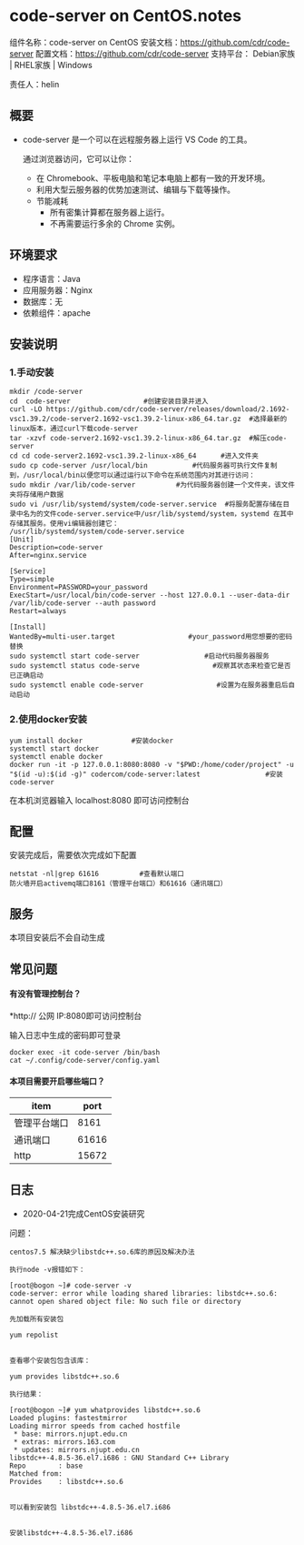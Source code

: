 # code-server on CentOS.notes

组件名称：code-server on CentOS
安装文档：https://github.com/cdr/code-server
配置文档：https://github.com/cdr/code-server
支持平台： Debian家族 | RHEL家族 | Windows 

责任人：helin

## 概要

- code-server 是一个可以在远程服务器上运行 VS Code 的工具。

  通过浏览器访问，它可以让你：

  - 在 Chromebook、平板电脑和笔记本电脑上都有一致的开发环境。
  - 利用大型云服务器的优势加速测试、编辑与下载等操作。
  - 节能减耗
    - 所有密集计算都在服务器上运行。
    - 不再需要运行多余的 Chrome 实例。

## 环境要求

- 程序语言：Java
- 应用服务器：Nginx
- 数据库：无
- 依赖组件：apache

## 安装说明

### 1.手动安装

```
mkdir /code-server  
cd  code-server                  #创建安装目录并进入
curl -LO https://github.com/cdr/code-server/releases/download/2.1692-vsc1.39.2/code-server2.1692-vsc1.39.2-linux-x86_64.tar.gz  #选择最新的linux版本，通过curl下载code-server
tar -xzvf code-server2.1692-vsc1.39.2-linux-x86_64.tar.gz  #解压code-server
cd cd code-server2.1692-vsc1.39.2-linux-x86_64      #进入文件夹
sudo cp code-server /usr/local/bin           #代码服务器可执行文件复制到，/usr/local/bin以便您可以通过运行以下命令在系统范围内对其进行访问：
sudo mkdir /var/lib/code-server          #为代码服务器创建一个文件夹，该文件夹将存储用户数据
sudo vi /usr/lib/systemd/system/code-server.service  #将服务配置存储在目录中名为的文件code-server.service中/usr/lib/systemd/system，systemd 在其中存储其服务。使用vi编辑器创建它：
/usr/lib/systemd/system/code-server.service
[Unit]
Description=code-server
After=nginx.service

[Service]
Type=simple
Environment=PASSWORD=your_password
ExecStart=/usr/local/bin/code-server --host 127.0.0.1 --user-data-dir /var/lib/code-server --auth password
Restart=always

[Install]
WantedBy=multi-user.target                  #your_password用您想要的密码替换
sudo systemctl start code-server                #启动代码服务器服务
sudo systemctl status code-serve                  #观察其状态来检查它是否已正确启动
sudo systemctl enable code-server                  #设置为在服务器重启后自动启动
```



### 2.使用docker安装

```
yum install docker            #安装docker
systemctl start docker       
systemctl enable docker
docker run -it -p 127.0.0.1:8080:8080 -v "$PWD:/home/coder/project" -u "$(id -u):$(id -g)" codercom/code-server:latest                #安装code-server

```

在本机浏览器输入 localhost:8080 即可访问控制台

## 配置

安装完成后，需要依次完成如下配置

```
netstat -nl|grep 61616          #查看默认端口
防火墙开启activemq端口8161（管理平台端口）和61616（通讯端口）
```

## 服务

本项目安装后不会自动生成

## 常见问题

#### 有没有管理控制台？

*http:// 公网 IP:8080即可访问控制台

输入日志中生成的密码即可登录

```
docker exec -it code-server /bin/bash
cat ~/.config/code-server/config.yaml
```

#### 本项目需要开启哪些端口？

| item         | port  |
| ------------ | ----- |
| 管理平台端口 | 8161  |
| 通讯端口     | 61616 |
| http         | 15672 |

## 日志

- 2020-04-21完成CentOS安装研究





问题：

```
centos7.5 解决缺少libstdc++.so.6库的原因及解决办法

执行node -v报错如下：

[root@bogon ~]# code-server -v
code-server: error while loading shared libraries: libstdc++.so.6: cannot open shared object file: No such file or directory

先加载所有安装包

yum repolist


查看哪个安装包包含该库：

yum provides libstdc++.so.6

执行结果：

[root@bogon ~]# yum whatprovides libstdc++.so.6
Loaded plugins: fastestmirror
Loading mirror speeds from cached hostfile
 * base: mirrors.njupt.edu.cn
 * extras: mirrors.163.com
 * updates: mirrors.njupt.edu.cn
libstdc++-4.8.5-36.el7.i686 : GNU Standard C++ Library
Repo        : base
Matched from:
Provides    : libstdc++.so.6


可以看到安装包 libstdc++-4.8.5-36.el7.i686


安装libstdc++-4.8.5-36.el7.i686
```




